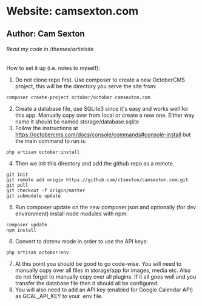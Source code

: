# Website: camsexton.com
## Author: Cam Sexton
###### Read my code in /themes/artistsite

How to set it up (i.e. notes to myself):

1. Do not clone repo first. Use composer to create a new OctoberCMS project, this will be the directory you serve the site from:
```
composer create-project october/october camsexton.com
```
2. Create a database file, use SQLite3 since it's easy and works well for this app. Manually copy over from local or create a new one. Either way name it should be named storage/database.sqlite
3. Follow the instructions at https://octobercms.com/docs/console/commands#console-install but the main command to run is:
```
php artisan october:install
```
4. Then we init this directory and add the github repo as a remote.
```
git init
git remote add origin https://github.com/ctsexton/camsexton.com.git
git pull
git checkout -f origin/master
git submodule update
```
5. Run composer update on the new composer.json and optionally (for dev environment) install node modules with npm:
```
composer update
npm install
```
6. Convert to dotenv mode in order to use the API keys:
```
php artisan october:env
```
7. At this point you should be good to go code-wise. You will need to manually copy over all files in storage/app for images, media etc. Also do not forget to manually copy over all plugins. If it all goes well and you transfer the database file then it should all be configured.
8. You will also need to add an API key (enabled for Google Calendar API) as GCAL_API_KEY to your .env file.
